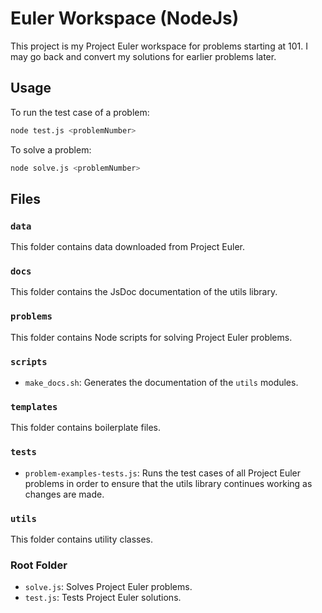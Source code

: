
# Euler Workspace (NodeJs) #

This project is my Project Euler workspace for problems starting at 101. 
I may go back and convert my solutions for earlier problems later.

## Usage #

To run the test case of a problem:

```bash
node test.js <problemNumber>
```

To solve a problem:

```bash
node solve.js <problemNumber>
```

## Files #

### `data` #

This folder contains data downloaded from Project Euler.

### `docs` #

This folder contains the JsDoc documentation of the utils library.

### `problems` #

This folder contains Node scripts for solving Project Euler problems.

### `scripts` #

* `make_docs.sh`: Generates the documentation of the `utils` modules.

### `templates` #

This folder contains boilerplate files.

### `tests` #

* `problem-examples-tests.js`: Runs the test cases of all Project Euler problems in order to ensure that the utils library continues working as changes are made.

### `utils` #

This folder contains utility classes.

### Root Folder #

* `solve.js`: Solves Project Euler problems.
* `test.js`: Tests Project Euler solutions.